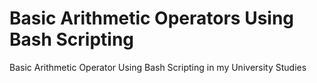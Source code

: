  # Basic Arithmetic Operators Using Bash Scripting 
 Basic Arithmetic Operator Using Bash Scripting in my University Studies
